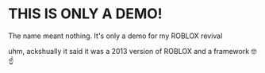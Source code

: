 <!DOCTYPE html>
<html>
<head>
</head>
<body>

<h1>THIS IS ONLY A DEMO!</h1>
<p>The name meant nothing. It's only a demo for my ROBLOX revival</p>
<p>uhm, ackshually it said it was a 2013 version of ROBLOX and a framework 🤓☝️</p>
</body>
</html>
